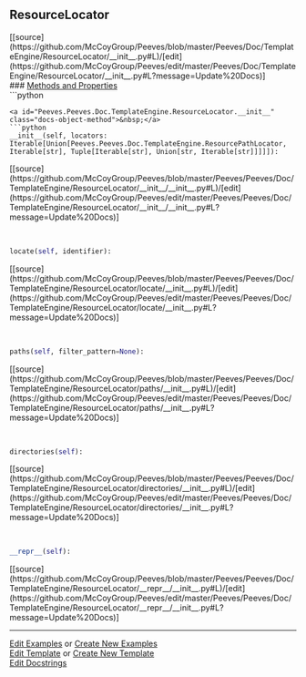 ## <a id="Peeves.Doc.TemplateEngine.ResourceLocator">ResourceLocator</a> 

<div class="docs-source-link" markdown="1">
[[source](https://github.com/McCoyGroup/Peeves/blob/master/Peeves/Doc/TemplateEngine/ResourceLocator/__init__.py#L)/[edit](https://github.com/McCoyGroup/Peeves/edit/master/Peeves/Doc/TemplateEngine/ResourceLocator/__init__.py#L?message=Update%20Docs)]
</div>









<div class="collapsible-section">
 <div class="collapsible-section collapsible-section-header" markdown="1">
### <a class="collapse-link" data-toggle="collapse" href="#methods" markdown="1"> Methods and Properties</a> <a class="float-right" data-toggle="collapse" href="#methods"><i class="fa fa-chevron-down"></i></a>
 </div>
 <div class="collapsible-section collapsible-section-body collapse show" id="methods" markdown="1">
 ```python

```
<a id="Peeves.Peeves.Doc.TemplateEngine.ResourceLocator.__init__" class="docs-object-method">&nbsp;</a> 
```python
__init__(self, locators: Iterable[Union[Peeves.Peeves.Doc.TemplateEngine.ResourcePathLocator, Iterable[str], Tuple[Iterable[str], Union[str, Iterable[str]]]]]): 
```
<div class="docs-source-link" markdown="1">
[[source](https://github.com/McCoyGroup/Peeves/blob/master/Peeves/Peeves/Doc/TemplateEngine/ResourceLocator/__init__/__init__.py#L)/[edit](https://github.com/McCoyGroup/Peeves/edit/master/Peeves/Peeves/Doc/TemplateEngine/ResourceLocator/__init__/__init__.py#L?message=Update%20Docs)]
</div>


<a id="Peeves.Peeves.Doc.TemplateEngine.ResourceLocator.locate" class="docs-object-method">&nbsp;</a> 
```python
locate(self, identifier): 
```
<div class="docs-source-link" markdown="1">
[[source](https://github.com/McCoyGroup/Peeves/blob/master/Peeves/Peeves/Doc/TemplateEngine/ResourceLocator/locate/__init__.py#L)/[edit](https://github.com/McCoyGroup/Peeves/edit/master/Peeves/Peeves/Doc/TemplateEngine/ResourceLocator/locate/__init__.py#L?message=Update%20Docs)]
</div>


<a id="Peeves.Peeves.Doc.TemplateEngine.ResourceLocator.paths" class="docs-object-method">&nbsp;</a> 
```python
paths(self, filter_pattern=None): 
```
<div class="docs-source-link" markdown="1">
[[source](https://github.com/McCoyGroup/Peeves/blob/master/Peeves/Peeves/Doc/TemplateEngine/ResourceLocator/paths/__init__.py#L)/[edit](https://github.com/McCoyGroup/Peeves/edit/master/Peeves/Peeves/Doc/TemplateEngine/ResourceLocator/paths/__init__.py#L?message=Update%20Docs)]
</div>


<a id="Peeves.Peeves.Doc.TemplateEngine.ResourceLocator.directories" class="docs-object-method">&nbsp;</a> 
```python
directories(self): 
```
<div class="docs-source-link" markdown="1">
[[source](https://github.com/McCoyGroup/Peeves/blob/master/Peeves/Peeves/Doc/TemplateEngine/ResourceLocator/directories/__init__.py#L)/[edit](https://github.com/McCoyGroup/Peeves/edit/master/Peeves/Peeves/Doc/TemplateEngine/ResourceLocator/directories/__init__.py#L?message=Update%20Docs)]
</div>


<a id="Peeves.Peeves.Doc.TemplateEngine.ResourceLocator.__repr__" class="docs-object-method">&nbsp;</a> 
```python
__repr__(self): 
```
<div class="docs-source-link" markdown="1">
[[source](https://github.com/McCoyGroup/Peeves/blob/master/Peeves/Peeves/Doc/TemplateEngine/ResourceLocator/__repr__/__init__.py#L)/[edit](https://github.com/McCoyGroup/Peeves/edit/master/Peeves/Peeves/Doc/TemplateEngine/ResourceLocator/__repr__/__init__.py#L?message=Update%20Docs)]
</div>
 </div>
</div>











---

[Edit Examples](https://github.com/McCoyGroup/Peeves/edit/gh-pages/ci/examples/Peeves/Doc/TemplateEngine/ResourceLocator.md) or 
[Create New Examples](https://github.com/McCoyGroup/Peeves/new/gh-pages/?filename=ci/examples/Peeves/Doc/TemplateEngine/ResourceLocator.md) <br/>
[Edit Template](https://github.com/McCoyGroup/Peeves/edit/gh-pages/ci/docs/Peeves/Doc/TemplateEngine/ResourceLocator.md) or 
[Create New Template](https://github.com/McCoyGroup/Peeves/new/gh-pages/?filename=ci/docs/templates/Peeves/Doc/TemplateEngine/ResourceLocator.md) <br/>
[Edit Docstrings](https://github.com/McCoyGroup/Peeves/edit/master/Peeves/Doc/TemplateEngine/ResourceLocator/__init__.py#L?message=Update%20Docs)